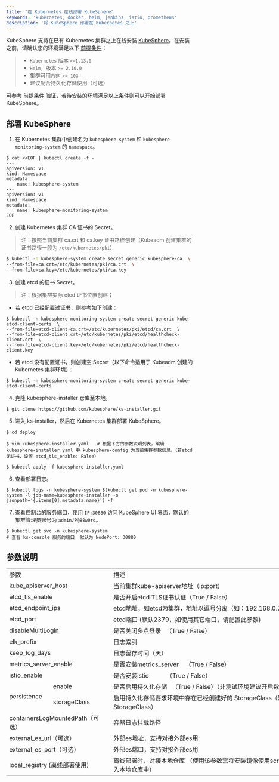 ```yaml
---
title: "在 Kubernetes 在线部署 KubeSphere"
keywords: 'kubernetes, docker, helm, jenkins, istio, prometheus'
description: '将 KubeSphere 部署在 Kubernetes 之上'
---
```


KubeSphere 支持在已有 Kubernetes 集群之上在线安装 [KubeSphere](https://kubesphere.io/)。在安装之前，请确认您的环境满足以下 [前提条件](../prerequisites)：


> - `Kubernetes` 版本 `>=1.13.0`
> - `Helm`，版本 `>= 2.10.0`
> - 集群可用`内存 >= 10G` 
> - 建议配合持久化存储使用（可选）

可参考 [前提条件](../prerequisites) 验证，若待安装的环境满足以上条件则可以开始部署 KubeSphere。

## 部署 KubeSphere

1. 在 Kubernetes 集群中创建名为 `kubesphere-system` 和 `kubesphere-monitoring-system` 的 `namespace`。

```
$ cat <<EOF | kubectl create -f -
---
apiVersion: v1
kind: Namespace
metadata:
    name: kubesphere-system
---
apiVersion: v1
kind: Namespace
metadata:
    name: kubesphere-monitoring-system
EOF
```

2. 创建 Kubernetes 集群 CA 证书的 Secret。

> 注：按照当前集群 ca.crt 和 ca.key 证书路径创建（Kubeadm 创建集群的证书路径一般为 `/etc/kubernetes/pki`）

```bash
$ kubectl -n kubesphere-system create secret generic kubesphere-ca  \
--from-file=ca.crt=/etc/kubernetes/pki/ca.crt  \
--from-file=ca.key=/etc/kubernetes/pki/ca.key 
```

3. 创建 etcd 的证书 Secret。

> 注：根据集群实际 etcd 证书位置创建；

   - 若 etcd 已经配置过证书，则参考如下创建：

```
$ kubectl -n kubesphere-monitoring-system create secret generic kube-etcd-client-certs  \
--from-file=etcd-client-ca.crt=/etc/kubernetes/pki/etcd/ca.crt  \
--from-file=etcd-client.crt=/etc/kubernetes/pki/etcd/healthcheck-client.crt  \
--from-file=etcd-client.key=/etc/kubernetes/pki/etcd/healthcheck-client.key
```

- 若 etcd 没有配置证书，则创建空 Secret（以下命令适用于 Kubeadm 创建的 Kubernetes 集群环境）：

```
$ kubectl -n kubesphere-monitoring-system create secret generic kube-etcd-client-certs
```

4. 克隆 kubesphere-installer 仓库至本地。

```
$ git clone https://github.com/kubesphere/ks-installer.git
```

5. 进入 ks-installer，然后在 Kubernetes 集群部署 KubeSphere。


```
$ cd deploy

$ vim kubesphere-installer.yaml   # 根据下方的参数说明列表，编辑 kubesphere-installer.yaml 中 kubesphere-config 为当前集群参数信息。（若etcd 无证书，设置 etcd_tls_enable: False）

$ kubectl apply -f kubesphere-installer.yaml
```

6. 查看部署日志。

```
$ kubectl logs -n kubesphere-system $(kubectl get pod -n kubesphere-system -l job-name=kubesphere-installer -o jsonpath='{.items[0].metadata.name}') -f
```

7. 查看控制台的服务端口，使用 `IP:30880` 访问 KubeSphere UI 界面，默认的集群管理员账号为 `admin/P@88w0rd`。

```
$ kubectl get svc -n kubesphere-system    
# 查看 ks-console 服务的端口  默认为 NodePort: 30880
```

## 参数说明

<table border=0 cellpadding=0 cellspacing=0 width=1364 style='border-collapse:
 collapse;table-layout:fixed;width:1023pt;font-variant-ligatures: normal;
 font-variant-caps: normal;orphans: 2;text-align:start;widows: 2;-webkit-text-stroke-width: 0px;
 text-decoration-style: initial;text-decoration-color: initial'>
 <col width=112 style='mso-width-source:userset;mso-width-alt:3982;width:84pt'>
 <col width=156 style='mso-width-source:userset;mso-width-alt:5546;width:117pt'>
 <col width=757 style='mso-width-source:userset;mso-width-alt:26908;width:568pt'>
 <col width=339 style='mso-width-source:userset;mso-width-alt:12060;width:254pt'>
 <tr height=18 style='height:13.8pt'>
  <td colspan=2 height=18 class=xl67 width=268 style='height:13.8pt;width:201pt'>参数</td>
  <td class=xl65 width=757 style='width:568pt'><span style='font-variant-ligatures: normal;
  font-variant-caps: normal;orphans: 2;widows: 2;-webkit-text-stroke-width: 0px;
  text-decoration-style: initial;text-decoration-color: initial'>描述</span></td>
  <td class=xl65 width=339 style='width:254pt'><span style='font-variant-ligatures: normal;
  font-variant-caps: normal;orphans: 2;widows: 2;-webkit-text-stroke-width: 0px;
  text-decoration-style: initial;text-decoration-color: initial'>默认值</span></td>
 </tr>
 <tr height=18 style='height:13.8pt'>
  <td colspan=2 height=18 style='height:13.8pt'>kube_apiserver_host</td>
  <td>当前集群kube-apiserver地址（ip:port）</td>
  <td class=xl69></td>
 </tr>
 <tr height=18 style='height:13.8pt'>
  <td colspan=2 height=18 style='height:13.8pt'>etcd_tls_enable</td>
  <td>是否开启etcd TLS证书认证（True / False）</td>
  <td class=xl69>True</td>
 </tr>
 <tr height=18 style='height:13.8pt'>
  <td colspan=2 height=18 class=xl66 style='height:13.8pt'>etcd_endpoint_ips</td>
  <td>etcd地址，如etcd为集群，地址以逗号分离（如：192.168.0.7,192.168.0.8,192.168.0.9）</td>
  <td class=xl69></td>
 </tr>
 <tr height=18 style='height:13.8pt'>
  <td colspan=2 height=18 style='height:13.8pt'>etcd_port</td>
  <td>etcd端口 (默认2379，如使用其它端口，请配置此参数)</td>
  <td class=xl69>2379</td>
 </tr>
 <tr height=18 style='height:13.8pt'>
  <td colspan=2 height=18 style='height:13.8pt'>disableMultiLogin<span
  style='mso-spacerun:yes'>&nbsp;</span></td>
  <td>是否关闭多点登录<span style='mso-spacerun:yes'>&nbsp;&nbsp; </span>（True / False）</td>
  <td class=xl69>True</td>
 </tr>
 <tr height=18 style='height:13.8pt'>
  <td colspan=2 height=18 style='height:13.8pt'>elk_prefix</td>
  <td>日志索引<span style='mso-spacerun:yes'>&nbsp;</span></td>
  <td class=xl69>logstash<span style='mso-spacerun:yes'>&nbsp;</span></td>
 </tr>
 <tr height=18 style='height:13.8pt'>
  <td colspan=2 height=18 style='height:13.8pt'>keep_log_days</td>
  <td>日志留存时间（天）</td>
  <td class=xl69>7</td>
 </tr>
 <tr height=18 style='height:13.8pt'>
  <td colspan=2 height=18 style='height:13.8pt'>metrics_server_enable</td>
  <td>是否安装metrics_server<span style='mso-spacerun:yes'>&nbsp;&nbsp;&nbsp;
  </span>（True / False）</td>
  <td class=xl69>True</td>
 </tr>
 <tr height=18 style='height:13.8pt'>
  <td colspan=2 height=18 style='height:13.8pt'>istio_enable</td>
  <td>是否安装istio<span
  style='mso-spacerun:yes'>&nbsp;&nbsp;&nbsp;&nbsp;&nbsp;&nbsp;&nbsp;&nbsp;&nbsp;&nbsp;
  </span>（True / False）</td>
  <td class=xl69>True</td>
 </tr>
 <tr height=18 style='height:13.8pt'>
  <td rowspan=2 height=36 class=xl68 style='height:27.6pt'>persistence</td>
  <td class=xl66>enable</td>
  <td>是否启用持久化存储<span style='mso-spacerun:yes'>&nbsp;&nbsp; </span>（True /
  False）（非测试环境建议开启数据持久化）</td>
  <td class=xl69></td>
 </tr>
 <tr height=18 style='height:13.8pt'>
  <td height=18 class=xl66 style='height:13.8pt'>storageClass</td>
  <td>启用持久化存储要求环境中存在已经创建好的 StorageClass（默认为空，则使用 default StorageClass）</td>
  <td class=xl69>“”</td>
 </tr>
 <tr height=18 style='height:13.8pt'>
  <td colspan=2 height=18 style='height:13.8pt'>containersLogMountedPath（可选）</td>
  <td>容器日志挂载路径</td>
  <td class=xl69>"/var/lib/docker/containers"</td>
 </tr>
 <tr height=18 style='height:13.8pt'>
  <td colspan=2 height=18 style='height:13.8pt'>external_es_url（可选）</td>
  <td>外部es地址，支持对接外部es用</td>
  <td class=xl69></td>
 </tr>
 <tr height=18 style='height:13.8pt'>
  <td colspan=2 height=18 style='height:13.8pt'>external_es_port（可选）</td>
  <td>外部es端口，支持对接外部es用</td>
  <td class=xl69></td>
 </tr>
 <tr height=18 style='height:13.8pt'>
  <td colspan=2 height=18 style='height:13.8pt'>local_registry (离线部署使用)</td>
  <td>离线部署时，对接本地仓库 （使用该参数需将安装镜像使用scripts/download-docker-images.sh导入本地仓库中）</td>
  <td class=xl69></td>
 </tr>
 <![if supportMisalignedColumns]>
 <tr height=0 style='display:none'>
  <td width=112 style='width:84pt'></td>
  <td width=156 style='width:117pt'></td>
  <td width=757 style='width:568pt'></td>
  <td width=339 style='width:254pt'></td>
 </tr>
 <![endif]>
</table>


